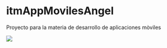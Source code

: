 # itmAppMovilesAngel
Proyecto para la materia de desarrollo de aplicaciones mòviles

![](http://i.imgur.com/60bts.gif)
